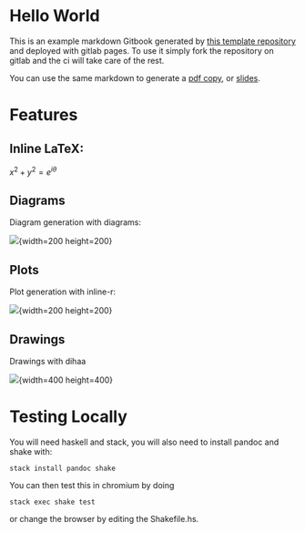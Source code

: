 # Hello World

This is an example markdown Gitbook generated by [this template repository](https://gitlab.com/zenhaskell/gitbook-template) and deployed with gitlab pages. To use it simply fork the repository on gitlab and the ci will take care of the rest.

You can use the same markdown to generate a [pdf copy](book.pdf), or [slides](slides.pdf).

# Features

## Inline LaTeX:

$x^2 + y^2 = e^{i\theta}$

## Diagrams

Diagram generation with diagrams:

![](diagrams/tournament.svg){width=200 height=200}

## Plots

Plot generation with inline-r:

![](plots/cluster.png){width=200 height=200}

## Drawings

Drawings with dihaa

![](diagrams/drawing.png){width=400 height=400}

# Testing Locally

You will need haskell and stack, you will also need to install pandoc and shake with:

    stack install pandoc shake

You can then test this in chromium by doing

    stack exec shake test

or change the browser by editing the Shakefile.hs.
